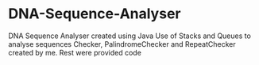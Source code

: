# DNA-Sequence-Analyser
DNA Sequence Analyser created using Java
Use of Stacks and Queues to analyse sequences
Checker, PalindromeChecker and RepeatChecker created by me. Rest were provided code
